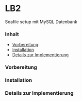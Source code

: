 # LB2 <!-- omit in toc -->
Seafile setup mit MySQL Datenbank

### Inhalt <!-- omit in toc -->
- [Vorbereitung](#vorbereitung)
- [Installation](#installation)
- [Details zur Implementierung](#details-zur-implementierung)

### Vorbereitung
### Installation
### Details zur Implementierung